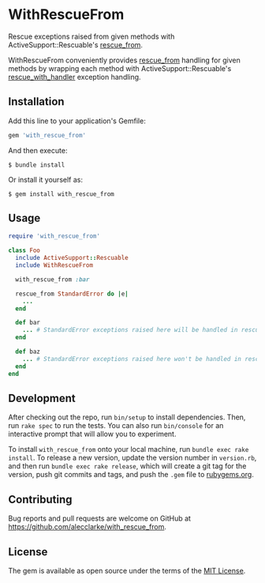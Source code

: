 # WithRescueFrom

Rescue exceptions raised from given methods with ActiveSupport::Rescuable's [rescue_from](https://api.rubyonrails.org/classes/ActiveSupport/Rescuable/ClassMethods.html#method-i-rescue_from).

WithRescueFrom conveniently provides [rescue_from](https://api.rubyonrails.org/classes/ActiveSupport/Rescuable/ClassMethods.html#method-i-rescue_from) handling for given methods by wrapping each method with ActiveSupport::Rescuable's [rescue_with_handler](https://api.rubyonrails.org/classes/ActiveSupport/Rescuable.html#method-i-rescue_with_handler) exception handling.

## Installation

Add this line to your application's Gemfile:

```ruby
gem 'with_rescue_from'
```

And then execute:

    $ bundle install

Or install it yourself as:

    $ gem install with_rescue_from

## Usage

```ruby
require 'with_rescue_from'

class Foo
  include ActiveSupport::Rescuable
  include WithRescueFrom

  with_rescue_from :bar

  rescue_from StandardError do |e|
    ...
  end

  def bar
    ... # StandardError exceptions raised here will be handled in rescue_from
  end

  def baz
    ... # StandardError exceptions raised here won't be handled in rescue_from
  end
end
```

## Development

After checking out the repo, run `bin/setup` to install dependencies. Then, run `rake spec` to run the tests. You can also run `bin/console` for an interactive prompt that will allow you to experiment.

To install `with_rescue_from` onto your local machine, run `bundle exec rake install`. To release a new version, update the version number in `version.rb`, and then run `bundle exec rake release`, which will create a git tag for the version, push git commits and tags, and push the `.gem` file to [rubygems.org](https://rubygems.org).

## Contributing

Bug reports and pull requests are welcome on GitHub at https://github.com/alecclarke/with_rescue_from.


## License

The gem is available as open source under the terms of the [MIT License](https://opensource.org/licenses/MIT).
